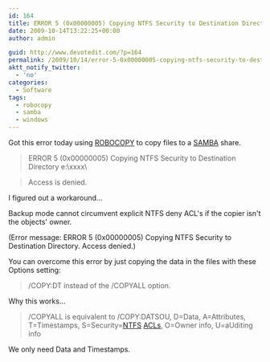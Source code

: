 ```yaml
---
id: 164
title: ERROR 5 (0x00000005) Copying NTFS Security to Destination Directory
date: 2009-10-14T13:22:25+00:00
author: admin

guid: http://www.devotedit.com/?p=164
permalink: /2009/10/14/error-5-0x00000005-copying-ntfs-security-to-destination-directory/
aktt_notify_twitter:
  - 'no'
categories:
  - Software
tags:
  - robocopy
  - samba
  - windows
---
```

Got this error today using [ROBOCOPY](http://en.wikipedia.org/wiki/Robocopy) to copy files to a [SAMBA](http://en.wikipedia.org/wiki/Samba_%28software%29) share.

> ERROR 5 (0x00000005) Copying NTFS Security to Destination Directory e:\xxxx\
  
> Access is denied.

I figured out a workaround&#8230;

<!--more-->

Backup mode cannot circumvent explicit NTFS deny ACL's if the copier isn't the objects' owner.

(Error message: ERROR 5 (0x00000005) Copying NTFS Security to Destination Directory. Access denied.)

You can overcome this error by just copying the data in the files with these Options setting:

> /COPY:DT instead of the /COPYALL option.

Why this works&#8230;

> /COPYALL is equivalent to /COPY:DATSOU, D=Data, A=Attributes, T=Timestamps, S=Security=[NTFS](http://en.wikipedia.org/wiki/NTFS "NTFS") [ACLs](http://en.wikipedia.org/wiki/Access_control_list "Access control list"), O=Owner info, U=aUditing info

We only need Data and Timestamps.